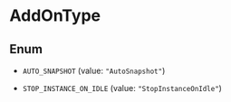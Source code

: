 

# AddOnType

## Enum


* `AUTO_SNAPSHOT` (value: `"AutoSnapshot"`)

* `STOP_INSTANCE_ON_IDLE` (value: `"StopInstanceOnIdle"`)




